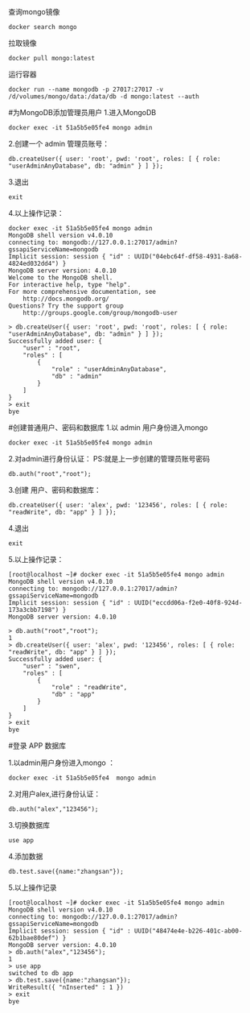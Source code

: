 查询mongo镜像
```shell
docker search mongo
```

拉取镜像
```shell
docker pull mongo:latest
```

运行容器
```shell
docker run --name mongodb -p 27017:27017 -v /d/volumes/mongo/data:/data/db -d mongo:latest --auth
```



#为MongoDB添加管理员用户
1.进入MongoDB
```shell
docker exec -it 51a5b5e05fe4 mongo admin
```
2.创建一个 admin 管理员账号：
```shell
db.createUser({ user: 'root', pwd: 'root', roles: [ { role: "userAdminAnyDatabase", db: "admin" } ] });
```
3.退出
```shell
exit
```

4.以上操作记录：
```text
docker exec -it 51a5b5e05fe4 mongo admin
MongoDB shell version v4.0.10
connecting to: mongodb://127.0.0.1:27017/admin?gssapiServiceName=mongodb
Implicit session: session { "id" : UUID("04ebc64f-df58-4931-8a68-4824ed032dd4") }
MongoDB server version: 4.0.10
Welcome to the MongoDB shell.
For interactive help, type "help".
For more comprehensive documentation, see
	http://docs.mongodb.org/
Questions? Try the support group
	http://groups.google.com/group/mongodb-user

> db.createUser({ user: 'root', pwd: 'root', roles: [ { role: "userAdminAnyDatabase", db: "admin" } ] });
Successfully added user: {
	"user" : "root",
	"roles" : [
		{
			"role" : "userAdminAnyDatabase",
			"db" : "admin"
		}
	]
}
> exit
bye
```


#创建普通用户、密码和数据库
1.以 admin 用户身份进入mongo
```shell
docker exec -it 51a5b5e05fe4 mongo admin
```

2.对admin进行身份认证： PS:就是上一步创建的管理员账号密码
```shell
db.auth("root","root");
```

3.创建 用户、密码和数据库：
```shell
db.createUser({ user: 'alex', pwd: '123456', roles: [ { role: "readWrite", db: "app" } ] });
```

4.退出
```shell
exit
```

5.以上操作记录：
```text
[root@localhost ~]# docker exec -it 51a5b5e05fe4 mongo admin
MongoDB shell version v4.0.10
connecting to: mongodb://127.0.0.1:27017/admin?gssapiServiceName=mongodb
Implicit session: session { "id" : UUID("eccdd06a-f2e0-40f8-924d-173a3cbb7198") }
MongoDB server version: 4.0.10

> db.auth("root","root");
1
> db.createUser({ user: 'alex', pwd: '123456', roles: [ { role: "readWrite", db: "app" } ] });
Successfully added user: {
	"user" : "swen",
	"roles" : [
		{
			"role" : "readWrite",
			"db" : "app"
		}
	]
}
> exit
bye
```

#登录 APP 数据库

1.以admin用户身份进入mongo ：
```shell
docker exec -it 51a5b5e05fe4  mongo admin
```

2.对用户alex,进行身份认证：
```shell
db.auth("alex","123456");
```

3.切换数据库
```shell
use app
```

4.添加数据
```shell
db.test.save({name:"zhangsan"});
```

5.以上操作记录
```text
[root@localhost ~]# docker exec -it 51a5b5e05fe4 mongo admin
MongoDB shell version v4.0.10
connecting to: mongodb://127.0.0.1:27017/admin?gssapiServiceName=mongodb
Implicit session: session { "id" : UUID("48474e4e-b226-401c-ab00-62b1bae80def") }
MongoDB server version: 4.0.10
> db.auth("alex","123456");
1
> use app
switched to db app
> db.test.save({name:"zhangsan"});
WriteResult({ "nInserted" : 1 })
> exit
bye
```



